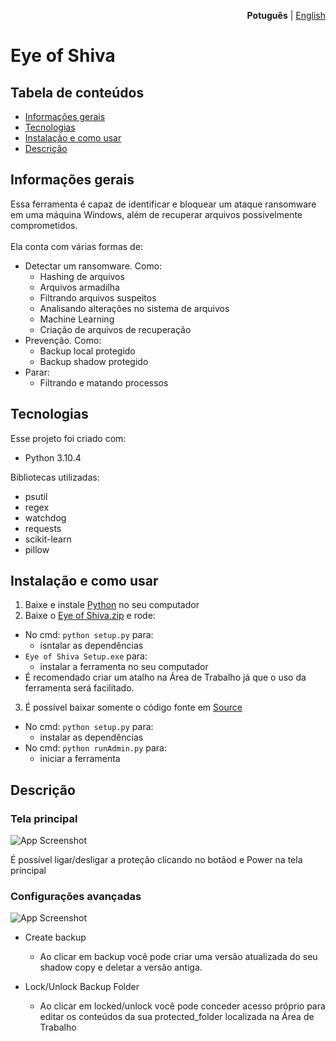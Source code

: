 <p align="right"><strong>Potuguês</strong> | <a href="https://github.com/Grupo0b1t/eye-of-shiva/blob/main/README.md">English</a></p>

# Eye of Shiva #

## Tabela de conteúdos

* [Informações gerais](#informações-gerais)
* [Tecnologias](#tecnologias)
* [Instalação e como usar](#instalação-e-como-usar)
* [Descrição](#descrição)

## Informações gerais

Essa ferramenta é capaz de identificar e bloquear um ataque ransomware em uma máquina Windows, além de recuperar arquivos possivelmente comprometidos.\
\
Ela conta com várias formas de:
* Detectar um ransomware. Como: 
    - Hashing de arquivos
    - Arquivos armadilha
    - Filtrando arquivos suspeitos
    - Analisando alterações no sistema de arquivos
    - Machine Learning
    - Criação de arquivos de recuperação
* Prevenção. Como:
    - Backup local protegido
    - Backup shadow protegido
* Parar:
    - Filtrando e matando processos

## Tecnologias

Esse projeto foi criado com:
* Python 3.10.4

Bibliotecas utilizadas:
* psutil
* regex
* watchdog
* requests
* scikit-learn
* pillow

## Instalação e como usar

1. Baixe e instale [Python](https://www.python.org/downloads/) no seu computador
2. Baixe o [Eye of Shiva.zip](https://github.com/Grupo0b1t/eye-of-shiva/blob/main/Eye%20of%20Shiva/Eye%20of%20Shiva.rar) e rode:
* No cmd: `python setup.py` para:
    - isntalar as dependências
* `Eye of Shiva Setup.exe` para:
    - instalar a ferramenta no seu computador
* É recomendado criar um atalho na Área de Trabalho já que o uso da ferramenta será facilitado.

3. É possível baixar somente o código fonte em [Source](https://github.com/Grupo0b1t/eye-of-shiva/tree/main/Eye%20of%20Shiva/Source)
* No cmd: `python setup.py` para:
    - instalar as dependências
* No cmd: `python runAdmin.py` para:
    - iniciar a ferramenta


## Descrição

### Tela principal

![App Screenshot](https://cdn.discordapp.com/attachments/669945882162233358/1025149527356874752/unknown.png)

É possível ligar/desligar a proteção clicando no botãod e Power na tela principal

### Configurações avançadas

![App Screenshot](https://cdn.discordapp.com/attachments/669945882162233358/1025149565202092052/unknown.png)

* Create backup
    - Ao clicar em backup você pode criar uma versão atualizada do seu shadow copy e deletar a versão antiga.

* Lock/Unlock Backup Folder
    - Ao clicar em locked/unlock você pode conceder acesso próprio para editar os conteúdos da sua protected_folder localizada na Área de Trabalho

